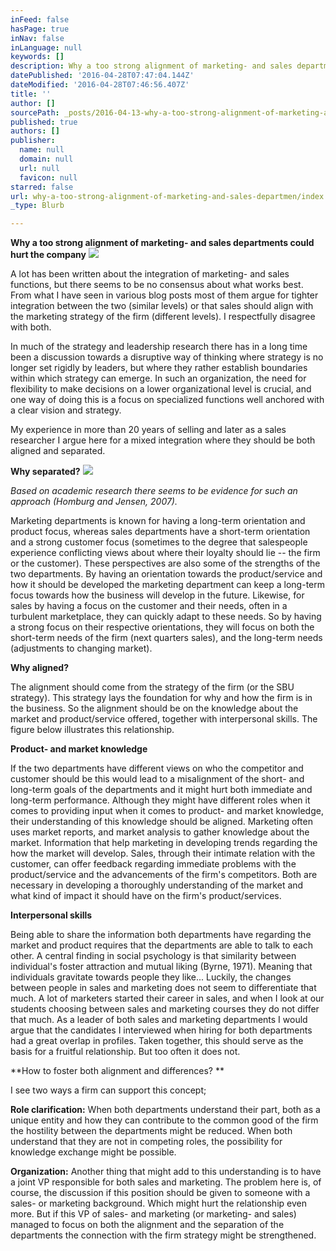 ```yaml
---
inFeed: false
hasPage: true
inNav: false
inLanguage: null
keywords: []
description: Why a too strong alignment of marketing- and sales departments could hurt the company
datePublished: '2016-04-28T07:47:04.144Z'
dateModified: '2016-04-28T07:46:56.407Z'
title: ''
author: []
sourcePath: _posts/2016-04-13-why-a-too-strong-alignment-of-marketing-and-sales-departmen.md
published: true
authors: []
publisher:
  name: null
  domain: null
  url: null
  favicon: null
starred: false
url: why-a-too-strong-alignment-of-marketing-and-sales-departmen/index.html
_type: Blurb

---
```

**Why a too strong alignment of marketing- and sales departments could hurt the company**
![](https://the-grid-user-content.s3-us-west-2.amazonaws.com/73175667-43d3-4511-83c8-c82e4cd87967.jpg)

A lot has been written about the integration of marketing- and sales functions, but there seems to be no consensus about what works best. From what I have seen in various blog posts most of them argue for tighter integration between the two (similar levels) or that sales should align with the marketing strategy of the firm (different levels). I respectfully disagree with both. 

In much of the strategy and leadership research there has in a long time been a discussion towards a disruptive way of thinking where strategy is no longer set rigidly by leaders, but where they rather establish boundaries within which strategy can emerge. In such an organization, the need for flexibility to make decisions on a lower organizational level is crucial, and one way of doing this is a focus on specialized functions well anchored with a clear vision and strategy. 

My experience in more than 20 years of selling and later as a sales researcher I argue here for a mixed integration where they should be both aligned and separated. 

**Why separated?**
![](https://the-grid-user-content.s3-us-west-2.amazonaws.com/eeccadfd-32ab-4da9-91ee-1e6fe0e7ab72.jpg)

_Based on academic research there seems to be evidence for such an approach (Homburg and Jensen, 2007)._

Marketing departments is known for having a long-term orientation and product focus, whereas sales departments have a short-term orientation and a strong customer focus (sometimes to the degree that salespeople experience conflicting views about where their loyalty should lie -- the firm or the customer). These perspectives are also some of the strengths of the two departments. By having an orientation towards the product/service and how it should be developed the marketing department can keep a long-term focus towards how the business will develop in the future. Likewise, for sales by having a focus on the customer and their needs, often in a turbulent marketplace, they can quickly adapt to these needs. So by having a strong focus on their respective orientations, they will focus on both the short-term needs of the firm (next quarters sales), and the long-term needs (adjustments to changing market). 

**Why aligned?**

The alignment should come from the strategy of the firm (or the SBU strategy). This strategy lays the foundation for why and how the firm is in the business. So the alignment should be on the knowledge about the market and product/service offered, together with interpersonal skills. The figure below illustrates this relationship.

**Product- and market knowledge**

If the two departments have different views on who the competitor and customer should be this would lead to a misalignment of the short- and long-term goals of the departments and it might hurt both immediate and long-term performance. Although they might have different roles when it comes to providing input when it comes to product- and market knowledge, their understanding of this knowledge should be aligned. Marketing often uses market reports, and market analysis to gather knowledge about the market. Information that help marketing in developing trends regarding the how the market will develop. Sales, through their intimate relation with the customer, can offer feedback regarding immediate problems with the product/service and the advancements of the firm's competitors. Both are necessary in developing a thoroughly understanding of the market and what kind of impact it should have on the firm's product/services. 

**Interpersonal skills**

Being able to share the information both departments have regarding the market and product requires that the departments are able to talk to each other. A central finding in social psychology is that similarity between individual's foster attraction and mutual liking (Byrne, 1971). Meaning that individuals gravitate towards people they like... Luckily, the changes between people in sales and marketing does not seem to differentiate that much. A lot of marketers started their career in sales, and when I look at our students choosing between sales and marketing courses they do not differ that much. As a leader of both sales and marketing departments I would argue that the candidates I interviewed when hiring for both departments had a great overlap in profiles. Taken together, this should serve as the basis for a fruitful relationship. But too often it does not. 

**How to foster both alignment and differences? **

I see two ways a firm can support this concept; 

**Role clarification:** When both departments understand their part, both as a unique entity and how they can contribute to the common good of the firm the hostility between the departments might be reduced. When both understand that they are not in competing roles, the possibility for knowledge exchange might be possible. 

**Organization:** Another thing that might add to this understanding is to have a joint VP responsible for both sales and marketing. The problem here is, of course, the discussion if this position should be given to someone with a sales- or marketing background. Which might hurt the relationship even more. But if this VP of sales- and marketing (or marketing- and sales) managed to focus on both the alignment and the separation of the departments the connection with the firm strategy might be strengthened.